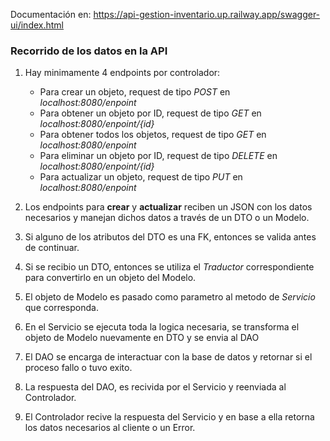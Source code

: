 Documentación en: https://api-gestion-inventario.up.railway.app/swagger-ui/index.html

### Recorrido de los datos en la API
1. Hay minimamente 4 endpoints por controlador:
   - Para crear un objeto, request de tipo *POST* en *localhost:8080/enpoint*
   - Para obtener un objeto por ID, request de tipo *GET* en *localhost:8080/enpoint/{id}*
   - Para obtener todos los objetos, request de tipo *GET* en *localhost:8080/enpoint*
   - Para eliminar un objeto por ID, request de tipo *DELETE* en *localhost:8080/enpoint/{id}*
   - Para actualizar un objeto, request de tipo *PUT* en *localhost:8080/enpoint*

2. Los endpoints para **crear** y **actualizar** reciben un JSON con los datos necesarios y manejan dichos datos a través de un DTO o un Modelo.
3. Si alguno de los atributos del DTO es una FK, entonces se valida antes de continuar.
4. Si se recibio un DTO, entonces se utiliza el *Traductor* correspondiente para convertirlo en un objeto del Modelo.
5. El objeto de Modelo es pasado como parametro al metodo de *Servicio* que corresponda.
6. En el Servicio se ejecuta toda la logica necesaria, se transforma el objeto de Modelo nuevamente en DTO y se envia al DAO
7. El DAO se encarga de interactuar con la base de datos y retornar si el proceso fallo o tuvo exito.
8. La respuesta del DAO, es recivida por el Servicio y reenviada al Controlador.
9. El Controlador recive la respuesta del Servicio y en base a ella retorna los datos necesarios al cliente o un Error.
